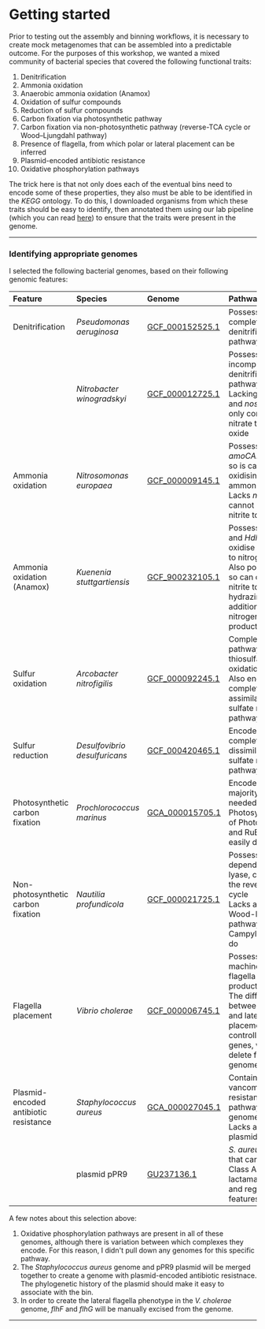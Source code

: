 # Getting started

Prior to testing out the assembly and binning workflows, it is necessary to create mock metagenomes that can be assembled into a predictable outcome. For the purposes of this workshop, we wanted a mixed community of bacterial species that covered the following functional traits:

1. Denitrification
1. Ammonia oxidation
1. Anaerobic ammonia oxidation (Anamox)
1. Oxidation of sulfur compounds
1. Reduction of sulfur compounds
1. Carbon fixation via photosynthetic pathway
1. Carbon fixation via non-photosynthetic pathway (reverse-TCA cycle or Wood–Ljungdahl pathway)
1. Presence of flagella, from which polar or lateral placement can be inferred
1. Plasmid-encoded antibiotic resistance
1. Oxidative phosphorylation pathways

The trick here is that not only does each of the eventual bins need to encode some of these properties, they also must be able to be identified in the *KEGG* ontology. To do this, I downloaded organisms from which these traits should be easy to identify, then annotated them using our lab pipeline (which you can read [here](https://github.com/GenomicsAotearoa/environmental_metagenomics)) to ensure that the traits were present in the genome.

----

### Identifying appropriate genomes

I selected the following bacterial genomes, based on their following genomic features:

|Feature|Species|Genome|Pathway/genes|
|:---|:---|:---|:---|
|Denitrification|*Pseudomonas aeruginosa*|[GCF_000152525.1](https://www.ncbi.nlm.nih.gov/assembly/GCF_000152525.1)|Possess the complete denitrification pathway|
||*Nitrobacter winogradskyi*|[GCF_000012725.1](https://www.ncbi.nlm.nih.gov/assembly/GCF_000012725.1)|Possess an incomplete denitrification pathway<br>Lacking *norBC* and *nosZ*, so can only convert nitrate to nitric oxide|
|Ammonia oxidation|*Nitrosomonas europaea*|[GCF_000009145.1](https://www.ncbi.nlm.nih.gov/assembly/GCF_000009145.1)|Possesses *amoCAB* and *Hao*, so is capable of oxidising ammonia to nitrite<br>Lacks *nxrAB*, so cannot oxidise nitrite to nitrate|
|Ammonia oxidation (Anamox)|*Kuenenia stuttgartiensis*|[GCF_900232105.1](https://www.ncbi.nlm.nih.gov/assembly/GCF_900232105.1)|Possesses *Hzs* and *Hdh* so can oxidise ammonia to nitrogen<br>Also possess *nirS*, so can convert nitrite to hydrazine for additional nitrogen production|
|Sulfur oxidation|*Arcobacter nitrofigilis*|[GCF_000092245.1](https://www.ncbi.nlm.nih.gov/assembly/GCF_000092245.1)|Complete SOX pathway for thiosulfate oxidation<br>Also encodes a complete assimilatory sulfate reduction pathway|
|Sulfur reduction|*Desulfovibrio desulfuricans*|[GCF_000420465.1](https://www.ncbi.nlm.nih.gov/assembly/GCF_000420465.1)|Encodes a complete dissimilatory sulfate reduction pathway|
|Photosynthetic carbon fixation|*Prochlorococcus marinus*|[GCA_000015705.1](https://www.ncbi.nlm.nih.gov/assembly/GCA_000015705.1)|Encodes the majority of genes needed for Photosystem I, all of Photosystem II, and RuBisCO is easily detectable|
|Non-photosynthetic carbon fixation|*Nautilia profundicola*|[GCF_000021725.1](https://www.ncbi.nlm.nih.gov/assembly/GCF_000021725.1)|Possesses ATP-dependent citrate lyase, completing the reverse-TCA cycle<br>Lacks a complete Wood-Ljundahl pathway, as all Campylobacterota do|
|Flagella placement|*Vibrio cholerae*|[GCF_000006745.1](https://www.ncbi.nlm.nih.gov/assembly/GCF_000006745.1)|Possess full machinery for flagella production<br>The difference between polar and lateral flagella placement is controlled by two genes, which I will delete from the genome|
|Plasmid-encoded antibiotic resistance|*Staphylococcus aureus*|[GCA_000027045.1](https://www.ncbi.nlm.nih.gov/assembly/GCA_000027045.1)|Contains a vancomycin resistance pathway in the genome<br>Lacks any plasmid sequence|
||plasmid pPR9|[GU237136.1](https://www.ncbi.nlm.nih.gov/nuccore/281307459/)|*S. aureus* plasmid that carries the Class A β-lactamase *blaZ*, and regulatory features|

A few notes about this selection above:

1. Oxidative phosphorylation pathways are present in all of these genomes, although there is variation between which complexes they encode. For this reason, I didn't pull down any genomes for this specific pathway.
1. The *Staphylococcus aureus* genome and pPR9 plasmid will be merged together to create a genome with plasmid-encoded antibiotic resistnace. The phylogenetic history of the plasmid should make it easy to associate with the bin.
1. In order to create the lateral flagella phenotype in the *V. cholerae* genome, *flhF* and *flhG* will be manually excised from the genome.

----